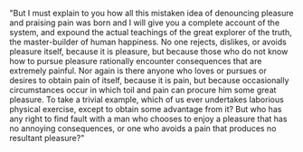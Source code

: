  "But I must explain to you how all this mistaken idea of denouncing
 pleasure and praising pain was born and I will give you a complete
 account of the system, and expound the actual teachings of the great
 explorer of the truth, the master-builder of human happiness. No one
 rejects, dislikes, or avoids pleasure itself, because it is
 pleasure, but because those who do not know how to pursue pleasure
 rationally encounter consequences that are extremely painful. Nor 
 again is there anyone who loves or pursues or desires to obtain pain 
 of itself, because it is pain, but because occasionally circumstances 
 occur in which toil and pain can procure him some great pleasure. To 
 take a trivial example, which of us ever undertakes laborious 
 physical exercise, except to obtain some advantage from it? But who 
 has any right to find fault with a man who chooses to enjoy a 
 pleasure that has no annoying consequences, or one who avoids a pain 
 that produces no resultant pleasure?"